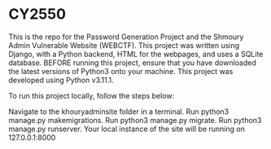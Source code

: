 # CY2550

This is the repo for the Password Generation Project and the Shmoury Admin Vulnerable Website (WEBCTF). This project was written using Django, with a Python backend, HTML for the webpages, and uses a SQLite database. BEFORE running this project, ensure that you have downloaded the latest versions of Python3 onto your machine. This project was developed using Python v3.11.1.

To run this project locally, follow the steps below:

Navigate to the khouryadminsite folder in a terminal.
Run python3 manage.py makemigrations.
Run python3 manage.py migrate.
Run python3 manage.py runserver. Your local instance of the site will be running on 127.0.0.1:8000

